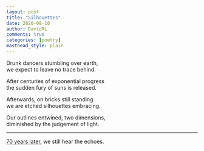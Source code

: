 ```yaml
---
layout: post
title: "Silhouettes"
date: 2020-08-10
author: DavidRL
comments: true
categories: [poetry]
masthead_style: plain
---
```

Drunk dancers stumbling over earth,  
we expect to leave no trace behind.  

After centuries of exponential progress  
the sudden fury of suns is released.  

Afterwards, on bricks still standing  
we are etched silhouettes embracing.  

Our outlines entwined, two dimensions,  
diminished by the judgement of light.  

***
[70 years later](https://www.bbc.co.uk/news/world-asia-33839055), we still hear the echoes.
